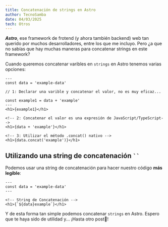 ```yaml
---
title: Concatenación de strings en Astro
author: TecnoSamba
date: 04/03/2025
tech: Otros
---
```


***Astro***, ese framework de frotend (y ahora también backend) web tan querido por muchos desarrolladores, entre los que me incluyo. Pero ¿a que no sabías que hay muchas maneras para concatenar strings en este framework?

Cuando queremos concatenar varibles en `strings` en Astro tenemos varias opciones:
~~~astro
---
const data = 'example-data'

// 1: Declarar una varible y concatenar el valor, no es muy eficaz...

const example1 = data + 'example'
---
<h1>{example1}</h1>

<!-- 2: Concatenar el valor es una expresión de JavaScript/TypeScript-->
<h1>{data + 'example'}</h1>

<!-- 3: Utilizar el método .concat() nativo -->
<h1>{data.concat('example')}</h1>
~~~

## Utilizando una string de concatenación <code>``</code>

Podemos usar una string de concatenación para hacer nuestro código **más legible**:
~~~astro
---
const data = 'example-data'
---

<!-- String de Concatenación -->
<h1>{`${data}example`}</h1>
~~~

Y de esta forma tan simple podemos concatenar `strings` en Astro. Espero que te haya sido de utilidad y... ¡Hasta otro post👋!